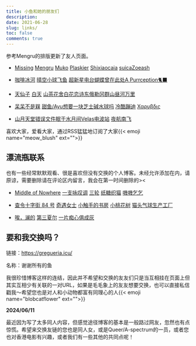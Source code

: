 ```yaml
---
title: 小鱼和她的朋友们
description:
date: 2021-06-28
slug: links/
toc: false
comments: true
---
```


<style>
.post-meta {
  display: none;
}
.post div[style] {
  display: none;
}

.content li::marker {
  content: "♡  ";
  color: var(--primary-alt);
}

a.link--external::after {
    content: " | ";
    padding: 0 0em; /* 调整间距大小 */
}
a.link--external:last-child::after {
    content: none;
}
</style>

参考Mengru的排版更新了友人页面。

- [Missing](https://www.missingid.cloud/) 
[Mengru](https://mengru.space/) [Muko](https://oaad.iceco.icu/) [Plaskier](https://blog.plaskier.ga/)
[Shixiaocaia](https://shixiaocaia.fun) [suica](https://suicablog.cobaltkiss.blue)[Zoeash](https://writee.org/zoeash/)

- [咖啡冰河](https://blog.mysto.cyou)
[晴空](https://www.summeringway.icu/)[小球飞鱼](https://mantyke.icu/)
[超新星电台](https://supernovaradio.live/)[蝴蝶曾在此处](https://write.c7.io/tyou/)[A Purrception🐈‍⬛](https://tortie.me/)

- [天仙子](https://tianxianzi.me/) [白天](https://luoshui.icu/)
[山茶花舍](https://irithys.com/)[白花恋诗](https://trails-of-isara.vercel.app/)[东俄勒冈群山](https://houdini.eu.org/)[昼河万里](https://tothemoonriver.icu/)

- [呆呆不是槑](http://graugris.icu/)
[甜鱼/Ayu](https://ayu.land)[想要一块芝士碱水球吗](https://sunnkynews.icu/)
[冷酷蹦迪](https://www.hezicola.com/) [Χαρυβδις](https://kharybdism.xyz/)

- [山月](https://sanguok.com/)[天堂错误文件](https://naturaleki.one/)[眠于水月间](https://sleepymoon.cyou)[Velas电波站](https://www.velasx.com) [夜航南飞](https://banshou-air.netlify.app/)

喜欢大家，爱看大家，通过RSS猛猛地订阅了大家{{< emoji name="meow_blush" ext="">}}



## 漂流瓶联系

也有一些经常默默观看、很是喜欢但没有交换的个人博客。未经允许添加在内，请原谅，需要删除请在评论区内留言，我会在第一时间删除的><

- [Middle of Nowhere](https://notes.midofnowhere.link/) [一支咏叹调](https://turquoise.one/) [三轮](https://sanlun.bike/) [纸糖织猫](https://brsu.me/) [嘰嘰乞乞](https://www.gigigatgat.ca/)

- [查令十字街 84 号](https://www.javis.me/) [奇遇女士](https://www.617.earth/) [小触手的书房](https://heiheihei.ca/) [小桃花树](https://strawberryxuan.icu/) [猫头气球生产工厂](https://ccaatthouse.icu/weekly)

- [唉，澜的](https://www.lanisland.com/) [第三夏尔](https://thirdshire.com/) [一片痴心俱成灰](https://akaito.xyz/)

## 要和我交换吗？

链接：https://gregueria.icu/

名称：谢谢所有的鱼

我很珍惜博客这样的连结，因此并不希望和交换的友友们只是当互相挂在页面上但其实互相少有关联的一对URL，如果是毛毛象上的友友想要交换，也可以直接私信戳我～希望您也是对人和小动物都富有同理心的人{{< emoji name="blobcatflower" ext="">}}

**2024/06/11**

最近因为写了太多同人内容，但感觉途径博客的基本是一般路过网友，忽然也有点惊慌。希望来交换友链的您也是同人女，或是Queer/A-spectrum的一员，或者您也对香港电影有兴趣，或者我们有一些其他的共同点呢！